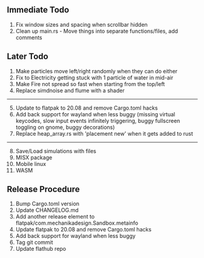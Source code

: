 ## Immediate Todo
1. Fix window sizes and spacing when scrollbar hidden
3. Clean up main.rs - Move things into separate functions/files, add comments

## Later Todo
1. Make particles move left/right randomly when they can do either
2. Fix to Electricity getting stuck with 1 particle of water in mid-air
3. Make Fire not spread so fast when starting from the top/left
4. Replace simdnoise and flume with a shader
---
5. Update to flatpak to 20.08 and remove Cargo.toml hacks
6. Add back support for wayland when less buggy (missing virtual keycodes, slow input events infinitely triggering, buggy fullscreen toggling on gnome, buggy decorations)
7. Replace heap_array.rs with 'placement new' when it gets added to rust
---
8. Save/Load simulations with files
9. MISX package
10. Mobile linux
11. WASM

## Release Procedure
1. Bump Cargo.toml version
2. Update CHANGELOG.md
3. Add another release element to flatpak/com.mechanikadesign.Sandbox.metainfo
4. Update flatpak to 20.08 and remove Cargo.toml hacks
5. Add back support for wayland when less buggy
6. Tag git commit
7. Update flathub repo